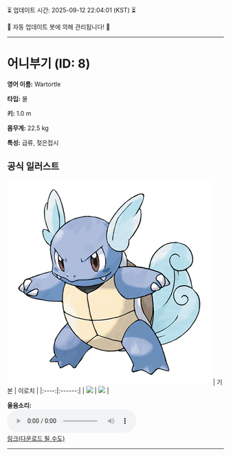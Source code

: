 
⏳ 업데이트 시간: 2025-09-12 22:04:01 (KST) ⏳

🤖 자동 업데이트 봇에 의해 관리됩니다! 🤖

---

# 어니부기 (ID: 8)
**영어 이름:** Wartortle

**타입:** 물

**키:** 1.0 m

**몸무게:** 22.5 kg

**특성:** 급류, 젖은접시

## 공식 일러스트
![](https://raw.githubusercontent.com/PokeAPI/sprites/master/sprites/pokemon/other/official-artwork/8.png)
| 기본 | 이로치 |
|:----:|:------:|
| <img src="http://play.pokemonshowdown.com/sprites/ani/wartortle.gif" width="200"> | <img src="http://play.pokemonshowdown.com/sprites/ani-shiny/wartortle.gif" width="200"> |

**울음소리:**<br><audio controls src="https://raw.githubusercontent.com/PokeAPI/cries/main/cries/pokemon/latest/8.ogg"></audio><br> [링크(다운로드 될 수도)](https://raw.githubusercontent.com/PokeAPI/cries/main/cries/pokemon/latest/8.ogg)


---
